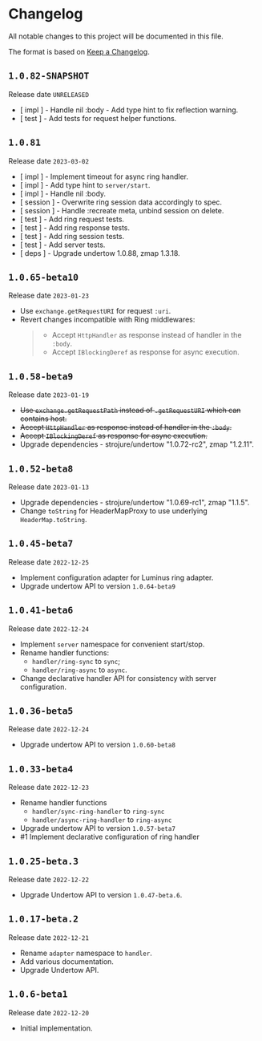 # Changelog

All notable changes to this project will be documented in this file.

The format is based on [Keep a Changelog](https://keepachangelog.com/en/1.0.0/).

## `1.0.82-SNAPSHOT`

Release date `UNRELEASED`

- [ impl ] - Handle nil :body - Add type hint to fix reflection warning.
- [ test ] - Add tests for request helper functions.

## `1.0.81`

Release date `2023-03-02`

- [ impl ] - Implement timeout for async ring handler.
- [ impl ] - Add type hint to `server/start`.
- [ impl ] - Handle nil :body.
- [ session ] - Overwrite ring session data accordingly to spec.
- [ session ] - Handle :recreate meta, unbind session on delete.
- [ test ] - Add ring request tests.
- [ test ] - Add ring response tests.
- [ test ] - Add ring session tests.
- [ test ] - Add server tests.
- [ deps ] - Upgrade undertow 1.0.88, zmap 1.3.18.

## `1.0.65-beta10`

Release date `2023-01-23`

- Use `exchange.getRequestURI` for request `:uri`.
- Revert changes incompatible with Ring middlewares:
  > - Accept `HttpHandler` as response instead of handler in the `:body`.
  > - Accept `IBlockingDeref` as response for async execution.

## `1.0.58-beta9`

Release date `2023-01-19`

- ~~Use `exchange.getRequestPath` instead of `.getRequestURI` which can contains
  host.~~
- ~~Accept `HttpHandler` as response instead of handler in the `:body`.~~
- ~~Accept `IBlockingDeref` as response for async execution.~~
- Upgrade dependencies - strojure/undertow "1.0.72-rc2", zmap "1.2.11".

## `1.0.52-beta8`

Release date `2023-01-13`

- Upgrade dependencies - strojure/undertow "1.0.69-rc1", zmap "1.1.5".
- Change `toString` for HeaderMapProxy to use underlying `HeaderMap.toString`.

## `1.0.45-beta7`

Release date `2022-12-25`

- Implement configuration adapter for Luminus ring adapter.
- Upgrade undertow API to version `1.0.64-beta9`

## `1.0.41-beta6`

Release date `2022-12-24`

- Implement `server` namespace for convenient start/stop.
- Rename handler functions:
    - `handler/ring-sync` to `sync`;
    - `handler/ring-async` to `async`.
- Change declarative handler API for consistency with server configuration.

## `1.0.36-beta5`

Release date `2022-12-24`

- Upgrade undertow API to version `1.0.60-beta8`

## `1.0.33-beta4`

Release date `2022-12-23`

- Rename handler functions
    - `handler/sync-ring-handler` to `ring-sync`
    - `handler/async-ring-handler` to `ring-async`
- Upgrade undertow API to version `1.0.57-beta7`
- #1 Implement declarative configuration of ring handler

## `1.0.25-beta.3`

Release date `2022-12-22`

- Upgrade Undertow API to version `1.0.47-beta.6`.

## `1.0.17-beta.2`

Release date `2022-12-21`

- Rename `adapter` namespace to `handler`.
- Add various documentation.
- Upgrade Undertow API.

## `1.0.6-beta1`

Release date `2022-12-20`

- Initial implementation.
